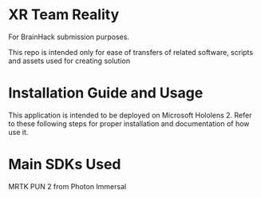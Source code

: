 # XR Team Reality
For BrainHack submission purposes.

This repo is intended only for ease of transfers of related software, scripts and assets used for creating solution

# Installation Guide and Usage
This application is intended to be deployed on Microsoft Hololens 2. Refer to these following steps for proper installation and documentation of how use it.


# Main SDKs Used
MRTK
PUN 2 from Photon
Immersal
